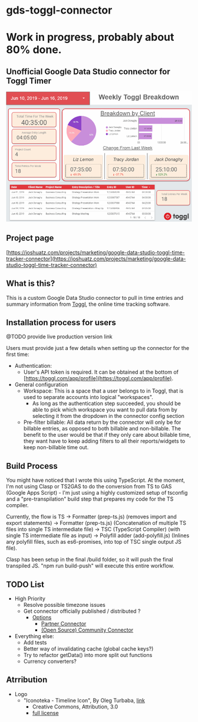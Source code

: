 # gds-toggl-connector
# Work in progress, probably about 80% done.
## Unofficial Google Data Studio connector for Toggl Timer
![Demo](demo.gif "Demo")
## Project page
[https://joshuatz.com/projects/marketing/google-data-studio-toggl-time-tracker-connector](https://joshuatz.com/projects/marketing/google-data-studio-toggl-time-tracker-connector)

## What is this?
This is a custom Google Data Studio connector to pull in time entries and summary information from [Toggl](https://toggl.com/), the online time tracking software.

## Installation process for users
@TODO provide live production version link

Users must provide just a few details when setting up the connector for the first time:
 - Authentication:
     - User's API token is required. It can be obtained at the bottom of [https://toggl.com/app/profile](https://toggl.com/app/profile).
 - General configuration
     - Workspace: This is a space that a user belongs to in Toggl, that is used to separate accounts into logical "workspaces".
         - As long as the authentication step succeeded, you should be able to pick which workspace you want to pull data from by selecting it from the dropdown in the connector config section
     - Pre-filter billable: All data return by the connector will only be for billable entries, as opposed to both billable and non-billable. The benefit to the user would be that if they only care about billable time, they want have to keep adding filters to all their reports/widgets to keep non-billable time out.

## Build Process
You might have noticed that I wrote this using TypeScript. At the moment, I'm not using Clasp or TS2GAS to do the conversion from TS to GAS (Google Apps Script) - I'm just using a highly customized setup of tsconfig and a "pre-transpilation" build step that prepares my code for the TS compiler.

Currently, the flow is TS -> Formatter (prep-ts.js) (removes import and export statements) -> Formatter (prep-ts.js) (Concatenation of multiple TS files into single TS intermediate file) -> TSC (TypeScript Compiler) (with single TS intermediate file as input) -> Polyfill adder (add-polyfill.js) (Inlines any polyfill files, such as es6-promises, into top of TSC single output JS file).

Clasp has been setup in the final /build folder, so it will push the final transpiled JS. "npm run build-push" will execute this entire workflow.

## TODO List
 - High Priority
     - Resolve possible timezone issues
     - Get connector officially published / distributed ?
         - [Options](https://developers.google.com/datastudio/connector/publish-connector)
             - [Partner Connector](https://developers.google.com/datastudio/connector/pscc-requirements)
             - [(Open Source) Community Connector](https://developers.google.com/datastudio/connector/oscc-requirements)
 - Everything else:
     - Add tests
     - Better way of invalidating cache (global cache keys?)
     - Try to refactor getData() into more split out functions
     - Currency converters?

## Atrribution
 - Logo
     - "Iconoteka - Timeline Icon", By Oleg Turbaba, [link](https://www.iconfinder.com/icons/3507754/iconoteka_time_timeline_icon)
        - Creative Commons, Attribution, 3.0
        - [full license](https://creativecommons.org/licenses/by/3.0/legalcode)
